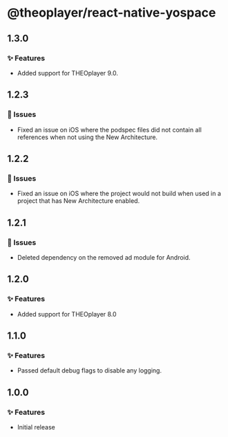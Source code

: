 # @theoplayer/react-native-yospace

## 1.3.0

### ✨ Features

- Added support for THEOplayer 9.0.

## 1.2.3

### 🐛 Issues

- Fixed an issue on iOS where the podspec files did not contain all references when not using the New Architecture.

## 1.2.2

### 🐛 Issues

- Fixed an issue on iOS where the project would not build when used in a project that has New Architecture enabled.

## 1.2.1

### 🐛 Issues

- Deleted dependency on the removed ad module for Android.

## 1.2.0

### ✨ Features

- Added support for THEOplayer 8.0

## 1.1.0

### ✨ Features

- Passed default debug flags to disable any logging.

## 1.0.0

### ✨ Features

- Initial release
